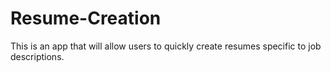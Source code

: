 # Resume-Creation
This is an app that will allow users to quickly create resumes specific to job descriptions.
